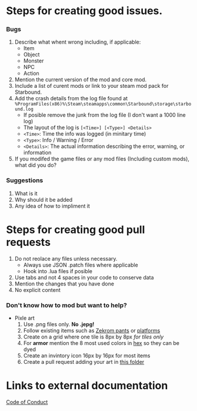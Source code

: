 # Steps for creating good issues.
### Bugs
1) Describe what whent wrong including, if applicable:
	* Item
	* Object
	* Monster
	* NPC
	* Action
2) Mention the current version of the mod and core mod.
3) Include a list of curent mods or link to your steam mod pack for Starbound.
4) Add the crash details from the log file found at `%ProgramFiles(x86)%\Steam\steamapps\common\Starbound\storage\starbound.log`
	* If posible remove the junk from the log file (I don't want a 1000 line log)
	* The layout of the log is `[<Time>] [<Type>] <Details>`
	* `<Time>`: Time the info was logged (in minitary time)
	* `<Type>`: Info / Warning / Error
	* `<Details>`: The actual information describing the error, warning, or information
5) If you modifed the game files or any mod files (Including custom mods), what did you do?

### Suggestions
1) What is it
2) Why should it be added
3) Any idea of how to impliment it

# Steps for creating good pull requests
1) Do not reolace any files unless necessary.
	* Always use JSON .patch files where applicable
	* Hook into .lua files if posible
2) Use tabs and not 4 spaces in your code to conserve data
3) Mention the changes that you have done
4) No explicit content

### Don't know how to mod but want to help?
* Pixle art
	1) Use .png files only.  __No .jepg!__
	2) Follow existing items such as [Zekrom pants](https://github.com/zekrom-vale/ZekromsKazdraAdditions/blob/master/ZekromsKazdraAdditions/ZekromsKazdraAdditions/items/armors/kazdra/zekrom/pantsm.png)
or [platforms](https://github.com/zekrom-vale/ZekromsKazdraRecipes/blob/master/ZekromsKazdraRecipes/ZekromsKazdraRecipes/tiles/platforms/woodgemplatform.png)
	3) Create on a grid where one tile is 8px by 8px _for tiles only_
	4) For __armor__ mention the 8 most used colors in [hex](https://www.google.com/search?q=rgb+to+hex) so they can be dyed
	5) Create an invintory icon 16px by 16px for most items
	6) Create a pull request adding your art in [this folder](https://github.com/zekrom-vale/ZekromsKazdraRecipes/tree/master/pixleArt)
# Links to external documentation
[Code of Conduct](https://github.com/zekrom-vale/ZekromsKazdraRecipes/blob/master/CODE_OF_CONDUCT.md)
